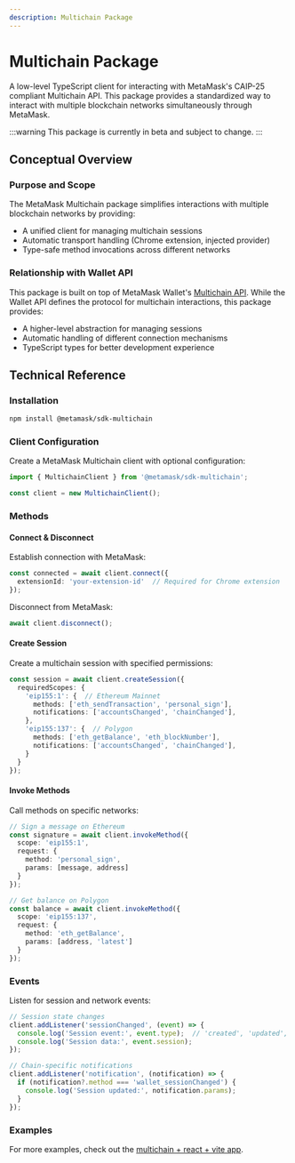 ```yaml
---
description: Multichain Package
---
```


# Multichain Package

A low-level TypeScript client for interacting with MetaMask's CAIP-25 compliant Multichain API. This package provides a standardized way to interact with multiple blockchain networks simultaneously through MetaMask.

:::warning
This package is currently in beta and subject to change.
:::

## Conceptual Overview

### Purpose and Scope

The MetaMask Multichain package simplifies interactions with multiple blockchain networks by providing:
- A unified client for managing multichain sessions
- Automatic transport handling (Chrome extension, injected provider)
- Type-safe method invocations across different networks

### Relationship with Wallet API

This package is built on top of MetaMask Wallet's [Multichain API](/wallet/concepts/multichain-api). While the Wallet API defines the protocol for multichain interactions, this package provides:
- A higher-level abstraction for managing sessions
- Automatic handling of different connection mechanisms
- TypeScript types for better development experience

## Technical Reference

### Installation

```bash
npm install @metamask/sdk-multichain
```

### Client Configuration

Create a MetaMask Multichain client with optional configuration:

```typescript
import { MultichainClient } from '@metamask/sdk-multichain';

const client = new MultichainClient();
```

### Methods

#### Connect & Disconnect
Establish connection with MetaMask:

```typescript
const connected = await client.connect({ 
  extensionId: 'your-extension-id'  // Required for Chrome extension
});
```

Disconnect from MetaMask:

```typescript
await client.disconnect();
```

#### Create Session
Create a multichain session with specified permissions:

```typescript
const session = await client.createSession({
  requiredScopes: {
    'eip155:1': {  // Ethereum Mainnet
      methods: ['eth_sendTransaction', 'personal_sign'],
      notifications: ['accountsChanged', 'chainChanged'],
    },
    'eip155:137': {  // Polygon
      methods: ['eth_getBalance', 'eth_blockNumber'],
      notifications: ['accountsChanged', 'chainChanged'],
    }
  }
});
```

#### Invoke Methods
Call methods on specific networks:

```typescript
// Sign a message on Ethereum
const signature = await client.invokeMethod({
  scope: 'eip155:1',
  request: {
    method: 'personal_sign',
    params: [message, address]
  }
});

// Get balance on Polygon
const balance = await client.invokeMethod({
  scope: 'eip155:137',
  request: {
    method: 'eth_getBalance',
    params: [address, 'latest']
  }
});
```

### Events

Listen for session and network events:

```typescript
// Session state changes
client.addListener('sessionChanged', (event) => {
  console.log('Session event:', event.type);  // 'created', 'updated', or 'revoked'
  console.log('Session data:', event.session);
});

// Chain-specific notifications
client.addListener('notification', (notification) => {
  if (notification?.method === 'wallet_sessionChanged') {
    console.log('Session updated:', notification.params);
  }
});
```

### Examples

For more examples, check out the [multichain + react + vite app](https://github.com/MetaMask/sdk-examples/tree/main/react-vite-app).
